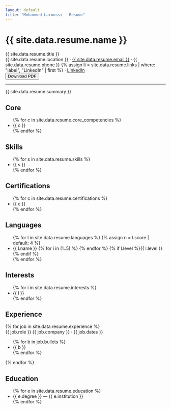 ```yaml
---
layout: default
title: "Mohammed Laroussi — Resume"
---
```


<div class="header">
  <div>
    <h1>{{ site.data.resume.name }}</h1>
    <div class="subtitle">{{ site.data.resume.title }}</div>
    <div class="meta">
      <i class="bi bi-geo-alt"></i> {{ site.data.resume.location }} ·
      <a href="mailto:{{ site.data.resume.email }}"><i class="bi bi-envelope"></i> {{ site.data.resume.email }}</a> ·
      <i class="bi bi-telephone"></i> {{ site.data.resume.phone }}
      {% assign li = site.data.resume.links | where: "label", "LinkedIn" | first %}
      <span class="no-print"> · <a href="{{ li.url }}"><i class="bi bi-linkedin"></i> LinkedIn</a></span>
    </div>
  </div>
  <div class="no-print header-actions">
    <button onclick="window.print()" class="print-btn"><i class="bi bi-download"></i> Download PDF</button>
  </div>
</div>

<hr/>

<div class="intro">{{ site.data.resume.summary }}</div>

<div class="two-col">
  <div class="col">

  <section>
    <h2><i class="bi bi-cpu"></i> Core</h2>
    <ul class="compact">
      {% for c in site.data.resume.core_competencies %}<li>{{ c }}</li>{% endfor %}
    </ul>
  </section>

  <section>
    <h2><i class="bi bi-terminal"></i> Skills</h2>
    <ul class="tags">
      {% for s in site.data.resume.skills %}<li>{{ s }}</li>{% endfor %}
    </ul>
  </section>

  <section>
    <h2><i class="bi bi-patch-check"></i> Certifications</h2>
    <ul class="compact">
      {% for c in site.data.resume.certifications %}<li>{{ c }}</li>{% endfor %}
    </ul>
  </section>

  <section>
    <h2><i class="bi bi-translate"></i> Languages</h2>
    <ul class="langs">
      {% for l in site.data.resume.languages %}
      {% assign n = l.score | default: 4 %}
      <li>
        <span class="name">{{ l.name }}</span>
        <span class="meter" aria-label="Overall proficiency {{ n }}/5">
          {% for i in (1..5) %}
          <span class="cell {% if i <= n %}on{% endif %}"></span>
          {% endfor %}
        </span>
        {% if l.level %}<span class="lvl small no-print">{{ l.level }}</span>{% endif %}
      </li>
      {% endfor %}
    </ul>
  </section>


  <section>
    <h2><i class="bi bi-heart"></i> Interests</h2>
    <ul class="tags">
      {% for i in site.data.resume.interests %}<li>{{ i }}</li>{% endfor %}
    </ul>
  </section>

  

  </div>
  <div class="col">

  <section>
    <h2><i class="bi bi-briefcase"></i> Experience</h2>
    {% for job in site.data.resume.experience %}
    <div class="item">
      <span class="role">{{ job.role }}</span> <span class="company">{{ job.company }}</span> · <span class="dates">{{ job.dates }}</span>
      <ul class="compact">
        {% for b in job.bullets %}<li>{{ b }}</li>{% endfor %}
      </ul>
    </div>
    {% endfor %}
  </section>

  <section>
    <h2><i class="bi bi-mortarboard"></i> Education</h2>
    <ul class="compact">
      {% for e in site.data.resume.education %}<li>{{ e.degree }} — {{ e.institution }}</li>{% endfor %}
    </ul>
  </section>

  </div>
</div>
